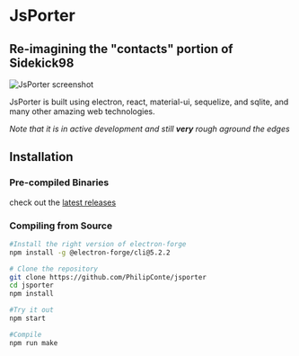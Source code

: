 # JsPorter

## Re-imagining the "contacts" portion of Sidekick98

![JsPorter screenshot](https://i.imgur.com/alkvSrs.png)

JsPorter is built using electron, react, material-ui, sequelize, and sqlite, and many other amazing web technologies.

_Note that it is in active development and still **very** rough aground the edges_

## Installation

### Pre-compiled Binaries
check out the [latest releases](https://github.com/PhilipConte/jsporter/releases/latest)

### Compiling from Source
```bash
#Install the right version of electron-forge
npm install -g @electron-forge/cli@5.2.2

# Clone the repository
git clone https://github.com/PhilipConte/jsporter
cd jsporter
npm install

#Try it out
npm start

#Compile
npm run make
```
